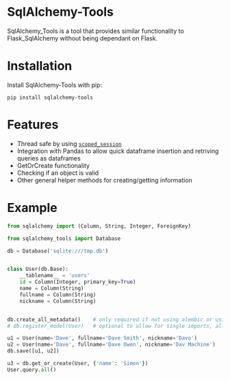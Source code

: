 # SqlAlchemy-Tools
SqlAlchemy_Tools is a tool that provides similar functionality to Flask_SqlAlchemy without being dependant on Flask.

# Installation
Install SqlAlchemy-Tools with pip:
```
pip install sqlalchemy-tools
```

# Features
* Thread safe by using [`scoped_session`](https://docs.sqlalchemy.org/en/13/orm/contextual.html)
* Integration with Pandas to allow quick dataframe insertion and retriving queries as dataframes
* GetOrCreate functionality
* Checking if an object is valid
* Other general helper methods for creating/getting information

# Example
```python
from sqlalchemy import (Column, String, Integer, ForeignKey)

from sqlalchemy_tools import Database

db = Database('sqlite:///tmp.db')


class User(db.Base):
    __tablename__ = 'users'
    id = Column(Integer, primary_key=True)
    name = Column(String)
    fullname = Column(String)
    nickname = Column(String)


db.create_all_metadata()    # only required if not using alembic or using a database in memory
# db.register_model(User)   # optional to allow for single imports, allows models to be accessed as `db.User`

u1 = User(name='Dave', fullname='Dave Smith', nickname='Davo')
u2 = User(name='Dave', fullname='Dave Owen', nickname='Dav Machine')
db.save([u1, u2])

u3 = db.get_or_create(User, {'name': 'Simon'})
User.query.all()
```